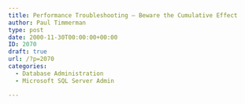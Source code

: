 ```yaml
---
title: Performance Troubleshooting – Beware the Cumulative Effect
author: Paul Timmerman
type: post
date: 2000-11-30T00:00:00+00:00
ID: 2070
draft: true
url: /?p=2070
categories:
  - Database Administration
  - Microsoft SQL Server Admin

---
```

